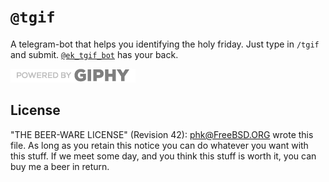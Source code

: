 # `@tgif`

A telegram-bot that helps you identifying the holy friday. Just type in `/tgif` and submit. [`@ek_tgif_bot`](https://tgif.e5l.de/) has your back.

![Powered by Giphy](./giphy.png)

## License

"THE BEER-WARE LICENSE" (Revision 42): <phk@FreeBSD.ORG> wrote this file.
As long as you retain this notice you can do whatever you want with this
stuff. If we meet some day, and you think this stuff is worth it, you
can buy me a beer in return.
